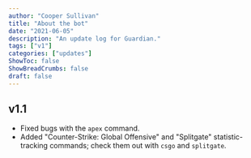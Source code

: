 ```yaml
---
author: "Cooper Sullivan"
title: "About the bot"
date: "2021-06-05"
description: "An update log for Guardian."
tags: ["v1"]
categories: ["updates"]
ShowToc: false
ShowBreadCrumbs: false
draft: false
---
```


## v1.1
* Fixed bugs with the ``apex`` command.
* Added "Counter-Strike: Global Offensive" and "Splitgate" statistic-tracking commands; check them out with ``csgo`` and ``splitgate``.

